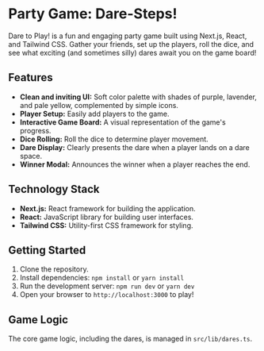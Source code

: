 # Party Game: Dare-Steps!

Dare to Play! is a fun and engaging party game built using Next.js, React, and Tailwind CSS. Gather your friends, set up the players, roll the dice, and see what exciting (and sometimes silly) dares await you on the game board!

## Features

*   **Clean and inviting UI:** Soft color palette with shades of purple, lavender, and pale yellow, complemented by simple icons.
*   **Player Setup:** Easily add players to the game.
*   **Interactive Game Board:** A visual representation of the game's progress.
*   **Dice Rolling:** Roll the dice to determine player movement.
*   **Dare Display:** Clearly presents the dare when a player lands on a dare space.
*   **Winner Modal:** Announces the winner when a player reaches the end.

## Technology Stack

*   **Next.js:** React framework for building the application.
*   **React:** JavaScript library for building user interfaces.
*   **Tailwind CSS:** Utility-first CSS framework for styling.

## Getting Started

1.  Clone the repository.
2.  Install dependencies: `npm install` or `yarn install`
3.  Run the development server: `npm run dev` or `yarn dev`
4.  Open your browser to `http://localhost:3000` to play!

## Game Logic

The core game logic, including the dares, is managed in `src/lib/dares.ts`.
